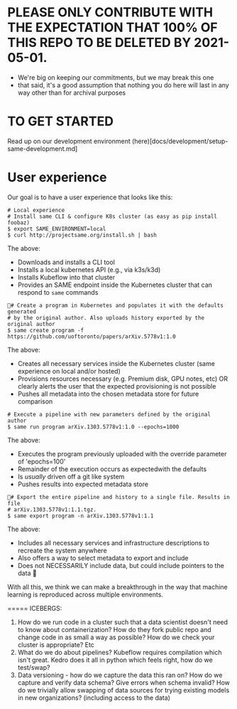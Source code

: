 # PLEASE ONLY CONTRIBUTE WITH THE EXPECTATION THAT 100% OF THIS REPO TO BE DELETED BY 2021-05-01.
- We're big on keeping our commitments, but we may break this one
- that said, it's a good assumption that nothing you do here will last in any way other than for archival purposes

# TO GET STARTED
Read up on our development environment (here)[docs/development/setup-same-development.md] 

# User experience
Our goal is to have a user experience that looks like this:
```
# Local experience
# Install same CLI & configure K8s cluster (as easy as pip install foobaz)
$ export SAME_ENVIRONMENT=local
$ curl http://projectsame.org/install.sh | bash
```
The above:
- Downloads and installs a CLI tool
- Installs a local kubernetes API (e.g., via k3s/k3d)
- Installs Kubeflow into that cluster
- Provides an SAME endpoint inside the Kubernetes cluster that can respond to `same` commands

```
# Create a program in Kubernetes and populates it with the defaults generated
# by the original author. Also uploads history exported by the original author
$ same create program -f https://github.com/uoftoronto/papers/arXiv.5778v1:1.0
```
The above:
- Creates all necessary services inside the Kubernetes cluster (same experience on local and/or hosted)
- Provisions resources necessary (e.g. Premium disk, GPU notes, etc) OR clearly alerts the user that the expected provisioning is not possible
- Pushes all metadata into the chosen metadata store for future comparison 

```
# Execute a pipeline with new parameters defined by the original author
$ same run program arXiv.1303.5778v1:1.0 --epochs=1000
```
The above: 
- Executes the program previously uploaded with the override parameter of 'epochs=100'
- Remainder of the execution occurs as expectedwith the defaults
- Is _usually_ driven off a git like system
- Pushes results into expected metadata store

```
# Export the entire pipeline and history to a single file. Results in file 
# arXiv.1303.5778v1:1.1.tgz.
$ same export program -n arXiv.1303.5778v1:1.1
```
The above:
- Includes all necessary services and infrastructure descriptions to recreate the system anywhere
- Also offers a way to select metadata to export and include
- Does not NECESSARILY include data, but could include pointers to the data


With all this, we think we can make a breakthrough in the way that machine learning is reproduced across multiple environments.


=====
ICEBERGS:
1. How do we run code in a cluster such that a data scientist doesn't need to know about containerization? How do they fork public repo and change code in as small a way as possible? How do we check your cluster is appropriate? Etc
2. What do we do about pipelines? Kubeflow requires compilation which isn't great. Kedro does it all in python which feels right, how do we test/swap?
3. Data versioning - how do we capture the data this ran on? How do we capture and verify data schema? Give errors when schema invalid? How do we trivially allow swapping of data sources for trying existing models in new organizations? (including access to the data)